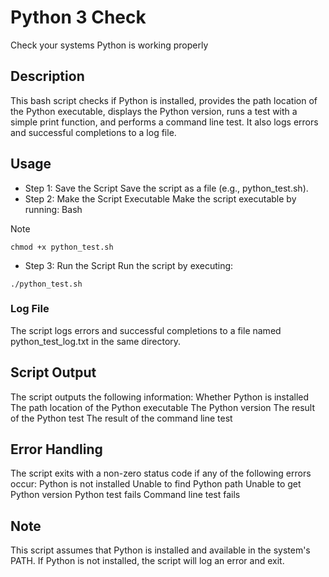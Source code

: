 # Python 3 Check
Check your systems Python is working properly

## Description
This bash script checks if Python is installed, provides the path location of the Python executable, displays the Python version, runs a test with a simple print function, and performs a command line test. It also logs errors and successful completions to a log file.
## Usage
* Step 1: Save the Script
Save the script as a file (e.g., python_test.sh).
* Step 2: Make the Script Executable
Make the script executable by running:
Bash
> [!NOTE]
```
chmod +x python_test.sh
```
* Step 3: Run the Script
Run the script by executing:
```
./python_test.sh
```
### Log File
The script logs errors and successful completions to a file named python_test_log.txt in the same directory.
## Script Output
The script outputs the following information:
Whether Python is installed
The path location of the Python executable
The Python version
The result of the Python test
The result of the command line test
## Error Handling
The script exits with a non-zero status code if any of the following errors occur:
Python is not installed
Unable to find Python path
Unable to get Python version
Python test fails
Command line test fails
## Note
This script assumes that Python is installed and available in the system's PATH. If Python is not installed, the script will log an error and exit.
